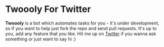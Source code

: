 **Twoooly For Twitter**
===================

**Twoooly** is a bot which automates tasks for you - it's under development, so if you want to help just fork the repo and send pull requests. It's up to you, add any feature that you like.
Hit me up on [Twitter](http://twitter.com/itsnauman) if you wanna ask something or just want to say hi :)
